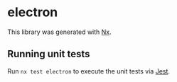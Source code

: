 # electron

This library was generated with [Nx](https://nx.dev).

## Running unit tests

Run `nx test electron` to execute the unit tests via [Jest](https://jestjs.io).
